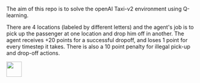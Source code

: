 The aim of this repo is to solve the openAI Taxi-v2 environment using Q-learning.

There are 4 locations (labeled by different letters) and the agent's job is to pick up the passenger at one location and drop him off in another.
The agent receives +20 points for a successful dropoff, and loses 1 point for every timestep it takes.
There is also a 10 point penalty for illegal pick-up and drop-off actions.

<img src="https://cdn-images-1.medium.com/max/1600/1*FJJ9bOOt1cUXkEH6Y0r63g.gif" width="40" height="40" />
